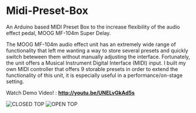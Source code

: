 # Midi-Preset-Box
An Arduino based MIDI Preset Box to the increase flexibility of the audio effect pedal, MOOG MF-104m Super Delay.

The MOOG MF-104m audio effect unit has an extremely wide range of functionality that left me wanting a way to store several presets and quickly switch beteween them without manually adjusting the interface. Fortunately, the unit offers a Musical Instrument Digital Interface (MIDI) input. I built my own MIDI controller that offers 9 storable presets in order to extend the functionality of this unit, it is especially useful in a performance/on-stage setting.

Watch Demo Video! : 
<b><a href = "http://youtu.be/UNELvGkAd5s" target="_blank"> http://youtu.be/UNELvGkAd5s </a></b>

![CLOSED TOP](https://cloud.githubusercontent.com/assets/6580936/5990988/86cab1b4-a995-11e4-9c31-6cabbe52113c.jpg)
![OPEN TOP](https://cloud.githubusercontent.com/assets/6580936/5990989/894e9c7a-a995-11e4-80bc-a09710ebc565.jpg)
